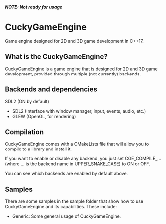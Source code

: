 ***NOTE: Not ready for usage***

# CuckyGameEngine
Game engine designed for 2D and 3D game development in C++17.

## What is the CuckyGameEngine?
CuckyGameEngine is a game engine that is designed for 2D and 3D game development, provided through multiple (not currently) backends.

## Backends and dependencies
SDL2 (ON by default)
* SDL2 (Interface with window manager, input, events, audio, etc.)
* GLEW (OpenGL, for rendering)

## Compilation
CuckyGameEngine comes with a CMakeLists file that will allow you to compile to a library and install it.

If you want to enable or disable any backend, you just set CGE_COMPILE_... (where ... is the backend name in UPPER_SNAKE_CASE) to ON or OFF.

You can see which backends are enabled by default above.

## Samples
There are some samples in the sample folder that show how to use CuckyGameEngine and its capabilities. These include:
* Generic: Some general usage of CuckyGameEngine.
